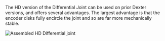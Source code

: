 The HD version of the Differential Joint can be used on prior Dexter versions, and offers several advantages. The largest advantage is that the encoder disks fully encircle the joint and so are far more mechanically stable.

![Assembled HD Differential joint](https://raw.githubusercontent.com/HaddingtonDynamics/Dexter/master/Hardware/HDdiffAssembled.png)

